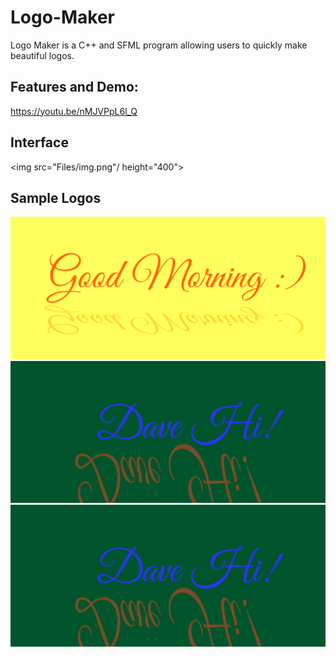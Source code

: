 # Logo-Maker
Logo Maker is a C++ and SFML program allowing users to quickly make beautiful logos. 
## Features and Demo: 
https://youtu.be/nMJVPpL6l_Q

## Interface

<img src="Files/img.png"/ height="400">

## Sample Logos

<img src="Files/Logo6721-1881.png"/>
<img src="Files/Logo6721-2141.jpg"/>
<img src="Files/Logo6721-2144.png"/>
